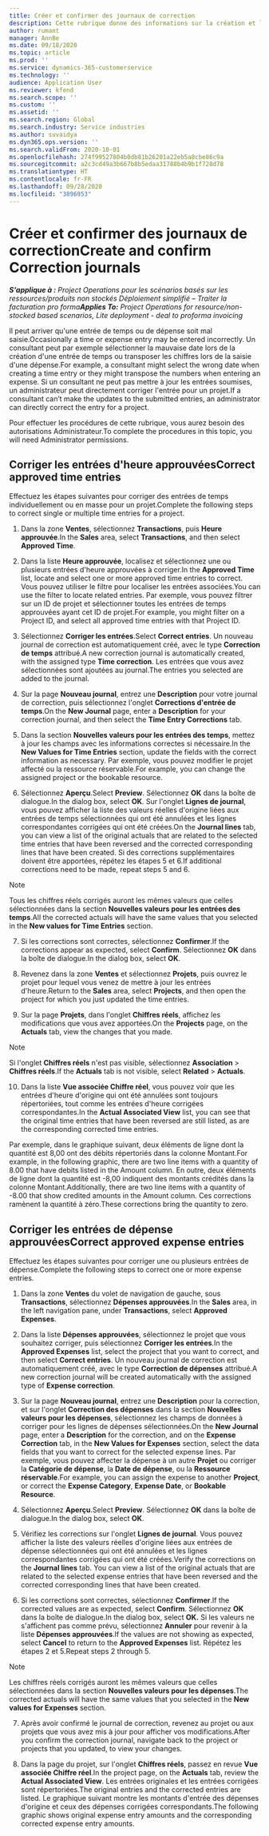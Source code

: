 ```yaml
---
title: Créer et confirmer des journaux de correction
description: Cette rubrique donne des informations sur la création et la confirmation d'un journal de correction.
author: rumant
manager: AnnBe
ms.date: 09/18/2020
ms.topic: article
ms.prod: ''
ms.service: dynamics-365-customerservice
ms.technology: ''
audience: Application User
ms.reviewer: kfend
ms.search.scope: ''
ms.custom: ''
ms.assetid: ''
ms.search.region: Global
ms.search.industry: Service industries
ms.author: suvaidya
ms.dyn365.ops.version: ''
ms.search.validFrom: 2020-10-01
ms.openlocfilehash: 274f99527804b0db81b26201a22eb5a8cbe86c9a
ms.sourcegitcommit: a2c3cd49a3b667b8b5edaa31788b4b9b1f728d78
ms.translationtype: HT
ms.contentlocale: fr-FR
ms.lasthandoff: 09/28/2020
ms.locfileid: "3896953"
---
```

# <a name="create-and-confirm-correction-journals"></a><span data-ttu-id="948e9-103">Créer et confirmer des journaux de correction</span><span class="sxs-lookup"><span data-stu-id="948e9-103">Create and confirm Correction journals</span></span>

<span data-ttu-id="948e9-104">_**S'applique à :** Project Operations pour les scénarios basés sur les ressources/produits non stockés Déploiement simplifié – Traiter la facturation pro forma_</span><span class="sxs-lookup"><span data-stu-id="948e9-104">_**Applies To:** Project Operations for resource/non-stocked based scenarios, Lite deployment - deal to proforma invoicing_</span></span>

<span data-ttu-id="948e9-105">Il peut arriver qu'une entrée de temps ou de dépense soit mal saisie.</span><span class="sxs-lookup"><span data-stu-id="948e9-105">Occasionally a time or expense entry may be entered incorrectly.</span></span> <span data-ttu-id="948e9-106">Un consultant peut par exemple sélectionner la mauvaise date lors de la création d'une entrée de temps ou transposer les chiffres lors de la saisie d'une dépense.</span><span class="sxs-lookup"><span data-stu-id="948e9-106">For example, a consultant might select the wrong date when creating a time entry or they might transpose the numbers when entering an expense.</span></span> <span data-ttu-id="948e9-107">Si un consultant ne peut pas mettre à jour les entrées soumises, un administrateur peut directement corriger l'entrée pour un projet.</span><span class="sxs-lookup"><span data-stu-id="948e9-107">If a consultant can’t make the updates to the submitted entries, an administrator can directly correct the entry for a project.</span></span>

<span data-ttu-id="948e9-108">Pour effectuer les procédures de cette rubrique, vous aurez besoin des autorisations Administrateur.</span><span class="sxs-lookup"><span data-stu-id="948e9-108">To complete the procedures in this topic, you will need Administrator permissions.</span></span>

## <a name="correct-approved-time-entries"></a><span data-ttu-id="948e9-109">Corriger les entrées d'heure approuvées</span><span class="sxs-lookup"><span data-stu-id="948e9-109">Correct approved time entries</span></span>     

<span data-ttu-id="948e9-110">Effectuez les étapes suivantes pour corriger des entrées de temps individuellement ou en masse pour un projet.</span><span class="sxs-lookup"><span data-stu-id="948e9-110">Complete the following steps to correct single or multiple time entries for a project.</span></span>

1. <span data-ttu-id="948e9-111">Dans la zone **Ventes**, sélectionnez **Transactions**, puis **Heure approuvée**.</span><span class="sxs-lookup"><span data-stu-id="948e9-111">In the **Sales** area, select **Transactions**, and then select **Approved Time**.</span></span> 

2. <span data-ttu-id="948e9-112">Dans la liste **Heure approuvée**, localisez et sélectionnez une ou plusieurs entrées d'heure approuvées à corriger.</span><span class="sxs-lookup"><span data-stu-id="948e9-112">In the **Approved Time** list, locate and select one or more approved time entries to correct.</span></span> <span data-ttu-id="948e9-113">Vous pouvez utiliser le filtre pour localiser les entrées associées.</span><span class="sxs-lookup"><span data-stu-id="948e9-113">You can use the filter to locate related entries.</span></span> <span data-ttu-id="948e9-114">Par exemple, vous pouvez filtrer sur un ID de projet et sélectionner toutes les entrées de temps approuvées ayant cet ID de projet.</span><span class="sxs-lookup"><span data-stu-id="948e9-114">For example, you might filter on a Project ID, and select all approved time entries with that Project ID.</span></span>

3. <span data-ttu-id="948e9-115">Sélectionnez **Corriger les entrées**.</span><span class="sxs-lookup"><span data-stu-id="948e9-115">Select **Correct entries**.</span></span> <span data-ttu-id="948e9-116">Un nouveau journal de correction est automatiquement créé, avec le type **Correction de temps** attribué.</span><span class="sxs-lookup"><span data-stu-id="948e9-116">A new correction journal is automatically created, with the assigned type **Time correction**.</span></span> <span data-ttu-id="948e9-117">Les entrées que vous avez sélectionnées sont ajoutées au journal.</span><span class="sxs-lookup"><span data-stu-id="948e9-117">The entries you selected are added to the journal.</span></span> 

4. <span data-ttu-id="948e9-118">Sur la page **Nouveau journal**, entrez une **Description** pour votre journal de correction, puis sélectionnez l'onglet **Corrections d'entrée de temps**.</span><span class="sxs-lookup"><span data-stu-id="948e9-118">On the **New Journal** page, enter a **Description** for your correction journal, and then select the **Time Entry Corrections** tab.</span></span>  

5. <span data-ttu-id="948e9-119">Dans la section **Nouvelles valeurs pour les entrées des temps**, mettez à jour les champs avec les informations correctes si nécessaire.</span><span class="sxs-lookup"><span data-stu-id="948e9-119">In the **New Values for Time Entries** section, update the fields with the correct information as necessary.</span></span> <span data-ttu-id="948e9-120">Par exemple, vous pouvez modifier le projet affecté ou la ressource réservable.</span><span class="sxs-lookup"><span data-stu-id="948e9-120">For example, you can change the assigned project or the bookable resource.</span></span>

6. <span data-ttu-id="948e9-121">Sélectionnez **Aperçu**.</span><span class="sxs-lookup"><span data-stu-id="948e9-121">Select **Preview**.</span></span> <span data-ttu-id="948e9-122">Sélectionnez **OK** dans la boîte de dialogue.</span><span class="sxs-lookup"><span data-stu-id="948e9-122">In the dialog box, select **OK**.</span></span> <span data-ttu-id="948e9-123">Sur l'onglet **Lignes de journal**, vous pouvez afficher la liste des valeurs réelles d'origine liées aux entrées de temps sélectionnées qui ont été annulées et les lignes correspondantes corrigées qui ont été créées.</span><span class="sxs-lookup"><span data-stu-id="948e9-123">On the **Journal lines** tab, you can view a list of the original actuals that are related to the selected time entries that have been reversed and the corrected corresponding lines that have been created.</span></span> <span data-ttu-id="948e9-124">Si des corrections supplémentaires doivent être apportées, répétez les étapes 5 et 6.</span><span class="sxs-lookup"><span data-stu-id="948e9-124">If additional corrections need to be made, repeat steps 5 and 6.</span></span> 

> [!NOTE]
> <span data-ttu-id="948e9-125">Tous les chiffres réels corrigés auront les mêmes valeurs que celles sélectionnées dans la section **Nouvelles valeurs pour les entrées des temps**.</span><span class="sxs-lookup"><span data-stu-id="948e9-125">All the corrected actuals will have the same values that you selected in the **New values for Time Entries** section.</span></span>

7. <span data-ttu-id="948e9-126">Si les corrections sont correctes, sélectionnez **Confirmer**.</span><span class="sxs-lookup"><span data-stu-id="948e9-126">If the corrections appear as expected, select **Confirm**.</span></span> <span data-ttu-id="948e9-127">Sélectionnez **OK** dans la boîte de dialogue.</span><span class="sxs-lookup"><span data-stu-id="948e9-127">In the dialog box, select **OK**.</span></span>

8. <span data-ttu-id="948e9-128">Revenez dans la zone **Ventes** et sélectionnez **Projets**, puis ouvrez le projet pour lequel vous venez de mettre à jour les entrées d'heure.</span><span class="sxs-lookup"><span data-stu-id="948e9-128">Return to the **Sales** area, select **Projects**, and then open the project for which you just updated the time entries.</span></span> 

9. <span data-ttu-id="948e9-129">Sur la page **Projets**, dans l'onglet **Chiffres réels**, affichez les modifications que vous avez apportées.</span><span class="sxs-lookup"><span data-stu-id="948e9-129">On the **Projects** page, on the **Actuals** tab, view the changes that you made.</span></span> 

> [!NOTE]
> <span data-ttu-id="948e9-130">Si l'onglet **Chiffres réels** n'est pas visible, sélectionnez **Association** > **Chiffres réels**.</span><span class="sxs-lookup"><span data-stu-id="948e9-130">If the **Actuals** tab is not visible, select **Related** > **Actuals**.</span></span>  

10. <span data-ttu-id="948e9-131">Dans la liste **Vue associée Chiffre réel**, vous pouvez voir que les entrées d'heure d'origine qui ont été annulées sont toujours répertoriées, tout comme les entrées d'heure corrigées correspondantes.</span><span class="sxs-lookup"><span data-stu-id="948e9-131">In the **Actual Associated View** list, you can see that the original time entries that have been reversed are still listed, as are the corresponding corrected time entries.</span></span> 

<span data-ttu-id="948e9-132">Par exemple, dans le graphique suivant, deux éléments de ligne dont la quantité est 8,00 ont des débits répertoriés dans la colonne Montant.</span><span class="sxs-lookup"><span data-stu-id="948e9-132">For example, in the following graphic, there are two line items with a quantity of 8.00 that have debits listed in the Amount column.</span></span> <span data-ttu-id="948e9-133">En outre, deux éléments de ligne dont la quantité est -8,00 indiquent des montants crédités dans la colonne Montant.</span><span class="sxs-lookup"><span data-stu-id="948e9-133">Additionally, there are two line items with a quantity of -8.00 that show credited amounts in the Amount column.</span></span> <span data-ttu-id="948e9-134">Ces corrections ramènent la quantité à zéro.</span><span class="sxs-lookup"><span data-stu-id="948e9-134">These corrections bring the quantity to zero.</span></span>

 
## <a name="correct-approved-expense-entries"></a><span data-ttu-id="948e9-135">Corriger les entrées de dépense approuvées</span><span class="sxs-lookup"><span data-stu-id="948e9-135">Correct approved expense entries</span></span>

<span data-ttu-id="948e9-136">Effectuez les étapes suivantes pour corriger une ou plusieurs entrées de dépense.</span><span class="sxs-lookup"><span data-stu-id="948e9-136">Complete the following steps to correct one or more expense entries.</span></span> 

1. <span data-ttu-id="948e9-137">Dans la zone **Ventes** du volet de navigation de gauche, sous **Transactions**, sélectionnez **Dépenses approuvées**.</span><span class="sxs-lookup"><span data-stu-id="948e9-137">In the **Sales** area, in the left navigation pane, under **Transactions**, select **Approved Expenses**.</span></span>

2. <span data-ttu-id="948e9-138">Dans la liste **Dépenses approuvées**, sélectionnez le projet que vous souhaitez corriger, puis sélectionnez **Corriger les entrées**.</span><span class="sxs-lookup"><span data-stu-id="948e9-138">In the **Approved Expenses** list, select the project that you want to correct, and then select **Correct entries**.</span></span> <span data-ttu-id="948e9-139">Un nouveau journal de correction est automatiquement créé, avec le type **Correction de dépenses** attribué.</span><span class="sxs-lookup"><span data-stu-id="948e9-139">A new correction journal will be created automatically with the assigned type of **Expense correction**.</span></span> 

3. <span data-ttu-id="948e9-140">Sur la page **Nouveau journal**, entrez une **Description** pour la correction, et sur l'onglet **Correction des dépenses** dans la section **Nouvelles valeurs pour les dépenses**, sélectionnez les champs de données à corriger pour les lignes de dépenses sélectionnées.</span><span class="sxs-lookup"><span data-stu-id="948e9-140">On the **New Journal** page, enter a **Description** for the correction, and on the **Expense Correction** tab, in the **New Values for Expenses** section, select the data fields that you want to correct for the selected expense lines.</span></span> <span data-ttu-id="948e9-141">Par exemple, vous pouvez affecter la dépense à un autre **Projet** ou corriger la **Catégorie de dépense**, la **Date de dépense**, ou la **Ressource réservable**.</span><span class="sxs-lookup"><span data-stu-id="948e9-141">For example, you can assign the expense to another **Project**, or correct the **Expense Category**, **Expense Date**, or **Bookable Resource**.</span></span>

4. <span data-ttu-id="948e9-142">Sélectionnez **Aperçu**.</span><span class="sxs-lookup"><span data-stu-id="948e9-142">Select **Preview**.</span></span> <span data-ttu-id="948e9-143">Sélectionnez **OK** dans la boîte de dialogue.</span><span class="sxs-lookup"><span data-stu-id="948e9-143">In the dialog box, select **OK**.</span></span> 

5. <span data-ttu-id="948e9-144">Vérifiez les corrections sur l'onglet **Lignes de journal**. Vous pouvez afficher la liste des valeurs réelles d'origine liées aux entrées de dépense sélectionnées qui ont été annulées et les lignes correspondantes corrigées qui ont été créées.</span><span class="sxs-lookup"><span data-stu-id="948e9-144">Verify the corrections on the **Journal lines** tab. You can view a list of the original actuals that are related to the selected expense entries that have been reversed and the corrected corresponding lines that have been created.</span></span>

6. <span data-ttu-id="948e9-145">Si les corrections sont correctes, sélectionnez **Confirmer**.</span><span class="sxs-lookup"><span data-stu-id="948e9-145">If the corrected values are as expected, select **Confirm**.</span></span> <span data-ttu-id="948e9-146">Sélectionnez **OK** dans la boîte de dialogue.</span><span class="sxs-lookup"><span data-stu-id="948e9-146">In the dialog box, select **OK.**</span></span> <span data-ttu-id="948e9-147">Si les valeurs ne s'affichent pas comme prévu, sélectionnez **Annuler** pour revenir à la liste **Dépenses approuvées**.</span><span class="sxs-lookup"><span data-stu-id="948e9-147">If the values are not showing as expected, select **Cancel** to return to the **Approved Expenses** list.</span></span> <span data-ttu-id="948e9-148">Répétez les étapes 2 et 5.</span><span class="sxs-lookup"><span data-stu-id="948e9-148">Repeat steps 2 through 5.</span></span> 

> [!NOTE]
> <span data-ttu-id="948e9-149">Les chiffres réels corrigés auront les mêmes valeurs que celles sélectionnées dans la section **Nouvelles valeurs pour les dépenses**.</span><span class="sxs-lookup"><span data-stu-id="948e9-149">The corrected actuals will have the same values that you selected in the **New values for Expenses** section.</span></span>

7. <span data-ttu-id="948e9-150">Après avoir confirmé le journal de correction, revenez au projet ou aux projets que vous avez mis à jour pour afficher vos modifications.</span><span class="sxs-lookup"><span data-stu-id="948e9-150">After you confirm the correction journal, navigate back to the project or projects that you updated, to view your changes.</span></span>  

8. <span data-ttu-id="948e9-151">Dans la page du projet, sur l'onglet **Chiffres réels**, passez en revue **Vue associée Chiffre réel**.</span><span class="sxs-lookup"><span data-stu-id="948e9-151">In the project page, on the **Actuals** tab, review the **Actual Associated View**.</span></span> <span data-ttu-id="948e9-152">Les entrées originales et les entrées corrigées sont répertoriées.</span><span class="sxs-lookup"><span data-stu-id="948e9-152">The original entries and the corrected entries are listed.</span></span> <span data-ttu-id="948e9-153">Le graphique suivant montre les montants d'entrée des dépenses d'origine et ceux des dépenses corrigées correspondants.</span><span class="sxs-lookup"><span data-stu-id="948e9-153">The following graphic shows original expense entry amounts and the corresponding corrected expense entry amounts.</span></span> 


